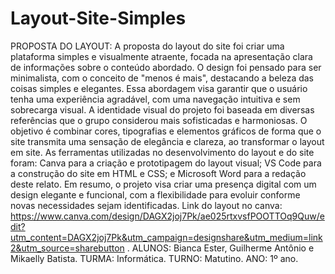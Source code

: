 # Layout-Site-Simples
PROPOSTA DO LAYOUT:
A proposta do layout do site foi criar uma plataforma simples e visualmente atraente, focada na apresentação clara de informações sobre o conteúdo abordado. O design foi pensado para ser minimalista, com o conceito de "menos é mais", destacando a beleza das coisas simples e elegantes. Essa abordagem visa garantir que o usuário tenha uma experiência agradável, com uma navegação intuitiva e sem sobrecarga visual.
A identidade visual do projeto foi baseada em diversas referências que o grupo considerou mais sofisticadas e harmoniosas. O objetivo é combinar cores, tipografias e elementos gráficos de forma que o site transmita uma sensação de elegância e clareza, ao transformar o layout em site.
As ferramentas utilizadas no desenvolvimento do layout e do site foram: Canva para a criação e prototipagem do layout visual; VS Code para a construção do site em HTML e CSS; e Microsoft Word para a redação deste relato.
Em resumo, o projeto visa criar uma presença digital com um design elegante e funcional, com a flexibilidade para evoluir conforme novas necessidades sejam identificadas.
Link do layout no canva: https://www.canva.com/design/DAGX2joj7Pk/ae025rtxvsfPOOTTOq9Quw/edit?utm_content=DAGX2joj7Pk&utm_campaign=designshare&utm_medium=link2&utm_source=sharebutton .
ALUNOS: Bianca Ester, Guilherme Antônio e Mikaelly Batista.
TURMA: Informática.
TURNO: Matutino.
ANO: 1º ano.
